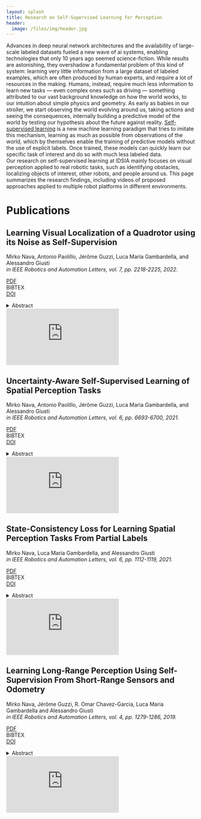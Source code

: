 ```yaml
---
layout: splash
title: Research on Self-Supervised Learning for Perception
header:
  image: /files/img/header.jpg
---
```


<html>
<head>
  <meta charset="utf-8">
  <meta http-equiv="X-UA-Compatible" content="IE=edge">
  <meta name="viewport" content="width=device-width initial-scale=1" >

  <script type="text/javascript" src="https://npmcdn.com/flickity@2/dist/flickity.pkgd.js"></script>
  <script type="text/javascript" async src="https://cdnjs.cloudflare.com/ajax/libs/mathjax/2.7.1/MathJax.js?config=TeX-AMS-MML_HTMLorMML"></script>
  <script>
    function show_bibtex(e){
      document.querySelector('pre.bibtex[data-ref="' + e.dataset.ref + '"]').classList.toggle("show");
    }
  </script>

  <style type="text/css">
    pre.bibtex {
        transition: height 0.2s ease-in-out,
            width 0.3s ease-in-out,
            opacity 0.1s ease-in-out,
            padding 0.1s ease-in-out,
            margin 0.1s ease-in-out;
    }

    pre.bibtex:not(.show) {
        width: 0;
        height: 0;
        opacity: 0;
        padding: 0;
        margin: 0;
    }
  </style>
  <link rel="stylesheet" href="//maxcdn.bootstrapcdn.com/font-awesome/4.3.0/css/font-awesome.min.css">
  <link rel="stylesheet" href="//cdn.rawgit.com/jpswalsh/academicons/master/css/academicons.min.css">
  <link rel="stylesheet" href="{{'/css/flickity.css'| relative_url }}">
  <link rel="stylesheet" href="{{'/css/csl-blocks.css'| relative_url }}">
  <!-- <link rel="stylesheet" href="{{'/css/bootstrap.min.css'| relative_url }}"> -->
  <!-- <link rel="stylesheet" href="{{'/css/main.css'| relative_url }}"> -->
</head>
<body>

<p>
Advances in deep neural network architectures and the availability of large-scale labeled datasets fueled a new wave of ai systems, enabling technologies that only 10 years ago seemed science-fiction. While results are astonishing, they overshadow a fundamental problem of this kind of system: learning very little information from a large dataset of labeled examples, which are often produced by human experts, and require a lot of resources in the making. Humans, instead, require much less information to learn new tasks &mdash; even complex ones such as driving &mdash; something attributed to our vast background knowledge on how the world works, to our intuition about simple physics and geometry. As early as babies in our stroller, we start observing the world evolving around us, taking actions and seeing the consequences, internally building a predictive model of the world by testing our hypothesis about the future against reality. <a href="https://ai.facebook.com/blog/self-supervised-learning-the-dark-matter-of-intelligence/">Self-supervised learning</a> is a new machine learning paradigm that tries to imitate this mechanism, learning as much as possible from observations of the world, which by themselves enable the training of predictive models without the use of explicit labels. Once trained, these models can quickly learn our specific task of interest and do so with much less labeled data.<br/>
Our research on self-supervised learning at IDSIA mainly focuses on visual perception applied to real robotic tasks, such as identifying obstacles, localizing objects of interest, other robots, and people around us. This page summarizes the research findings, including videos of proposed approaches applied to multiple robot platforms in different environments.
</p>


<h1>Publications</h1><a id="publications"></a>


<div>
  <h2>Learning Visual Localization of a Quadrotor using its Noise as Self-Supervision</h2>
  <p>
  Mirko Nava, Antonio Paolillo, Jérôme Guzzi, Luca Maria Gambardella, and Alessandro Giusti<br/>
  <i>in IEEE Robotics and Automation Letters, vol. 7, pp. 2218-2225, 2022.</i>
  </p>

  <a href="https://ieeexplore.ieee.org/stamp/stamp.jsp?tp=&arnumber=9686072"><div class="tag pdf">PDF</div></a>
  <a><div class="tag bibtex" onclick="show_bibtex(this)" data-ref="nava2022learning">BIBTEX</div></a>
  <a href="https://doi.org/10.1109/LRA.2022.3143565"><div class="tag doi">DOI</div></a>

  <pre class="bibtex no-scrollbar" data-ref="nava2022learning">@article{nava2022learning,
  author={M. {Nava} and A. {Paolillo} and J. {Guzzi} and L. M. {Gambardella} and A. {Giusti}},
  journal={IEEE Robotics and Automation Letters}, 
  title={Learning Visual Localization of a Quadrotor Using its Noise as Self-Supervision}, 
  year={2022},
  volume={7},
  number={2},
  pages={2218-2225},
  doi={10.1109/LRA.2022.3143565}
  }</pre>

  <details>
    <summary>Abstract</summary>
    <p>
    We introduce an approach to train neural network models for visual object localization using a small training set, labeled with ground truth object positions, and a large unlabeled one. We assume that the object to be localized emits sound, which is perceived by a microphone rigidly affixed to the camera. This information is used as the target of a cross-modal pretext task: predicting sound features from camera frames. By solving the pretext task, the model draws self-supervision from visual and auditory data. The approach is well suited to robot learning: we instantiate it to localize a small quadrotor from 128x80 pixel images acquired by a ground robot. Experiments on a separate testing set show that introducing the auxiliary pretext task yields large performance improvements: the Mean Absolute Error (MAE) of the estimated image coordinates of the target is reduced from 7 to 4 pixels; the MAE of the estimated distance is reduced from 28 cm to 14 cm. A model that has access to labels for the entire training set yields a MAE of 2 pixels and 11 cm, respectively.
    </p>
  </details>
  
  <iframe src="https://www.youtube.com/embed/fuexj03mGNo" frameborder="0" allow="autoplay; encrypted-media" allowfullscreen></iframe>
</div>

<div>
  <h2>Uncertainty-Aware Self-Supervised Learning of Spatial Perception Tasks</h2>
  <p>
  Mirko Nava, Antonio Paolillo, Jérôme Guzzi, Luca Maria Gambardella, and Alessandro Giusti<br/>
  <i>in IEEE Robotics and Automation Letters, vol. 6, pp. 6693-6700, 2021.</i>
  </p>

  <a href="https://ieeexplore.ieee.org/stamp/stamp.jsp?tp=&arnumber=9477010"><div class="tag pdf">PDF</div></a>
  <a><div class="tag bibtex" onclick="show_bibtex(this)" data-ref="nava2021uncertainty">BIBTEX</div></a>
  <a href="https://doi.org/10.1109/LRA.2021.3095269"><div class="tag doi">DOI</div></a>

  <pre class="bibtex no-scrollbar" data-ref="nava2021uncertainty">@article{nava2021uncertainty,
  author={M. {Nava} and A. {Paolillo} and J. {Guzzi} and L. M. {Gambardella} and A. {Giusti}},
  journal={IEEE Robotics and Automation Letters}, 
  title={Uncertainty-Aware Self-Supervised Learning of Spatial Perception Tasks}, 
  year={2021},
  volume={6},
  number={4},
  pages={6693-6700},
  doi={10.1109/LRA.2021.3095269}
  }</pre>

  <details>
    <summary>Abstract</summary>
    <p>
    We propose a general self-supervised learning approach for spatial perception tasks, such as estimating the pose of an object relative to the robot, from onboard sensor readings. The model is learned from training episodes, by relying on: a continuous state estimate, possibly inaccurate and affected by odometry drift; and a detector, that sporadically provides supervision about the target pose. We demonstrate the general approach in three different concrete scenarios: a simulated robot arm that visually estimates the pose of an object of interest; a small differential drive robot using 7 infrared sensors to localize a nearby wall; an omnidirectional mobile robot that localizes itself in an environment from camera images. Quantitative results show that the approach works well in all three scenarios, and that explicitly accounting for uncertainty yields statistically significant performance improvements.
    </p>
  </details>

  <iframe src="https://www.youtube.com/embed/A9gpNRDH56E" frameborder="0" allow="autoplay; encrypted-media" allowfullscreen></iframe>
</div>

<div>
  <h2>State-Consistency Loss for Learning Spatial Perception Tasks From Partial Labels</h2>
  <p>
  Mirko Nava, Luca Maria Gambardella, and Alessandro Giusti<br/>
  <i>in IEEE Robotics and Automation Letters, vol. 6, pp. 1112-1119, 2021.</i>
  </p>

  <a href="https://ieeexplore.ieee.org/stamp/stamp.jsp?tp=&arnumber=9345348"><div class="tag pdf">PDF</div></a>
  <a><div class="tag bibtex" onclick="show_bibtex(this)" data-ref="nava2021state">BIBTEX</div></a>
  <a href="https://doi.org/10.1109/LRA.2021.3056378"><div class="tag doi">DOI</div></a>

  <pre class="bibtex no-scrollbar" data-ref="nava2021state">@article{nava2021state,
  author={M. {Nava} and L. M. {Gambardella} and A. {Giusti}},
  journal={IEEE Robotics and Automation Letters}, 
  title={State-Consistency Loss for Learning Spatial Perception Tasks From Partial Labels}, 
  year={2021},
  volume={6},
  number={2},
  pages={1112-1119},
  doi={10.1109/LRA.2021.3056378}
  }</pre>

  <details>
    <summary>Abstract</summary>
    <p>
    When learning models for real-world robot spatial perception tasks, one might have access only to partial labels: this occurs for example in semi-supervised scenarios (in which labels are not available for a subset of the training instances) or in some types of self-supervised robot learning (where the robot autonomously acquires a labeled training set, but only acquires labels for a subset of the output variables in each instance). We introduce a general approach to deal with this class of problems using an auxiliary loss enforcing the expectation that the perceived environment state should not abruptly change; then, we instantiate the approach to solve two robot perception problems: a simulated ground robot learning long-range obstacle mapping as a 400-binary-label classification task in a self-supervised way in a static environment; and a real nano-quadrotor learning human pose estimation as a 3-variable regression task in a semi-supervised way in a dynamic environment. In both cases, our approach yields significant quantitative performance improvements (average increase of 6 AUC percentage points in the former; relative improvement of the R 2 metric ranging from 7% to 33% in the latter) over baselines.
    </p>
  </details>
  <iframe src="https://www.youtube.com/embed/o38QfyoLnUU" frameborder="0" allow="autoplay; encrypted-media" allowfullscreen></iframe>
</div>

<div>
  <h2>Learning Long-Range Perception Using Self-Supervision From Short-Range Sensors and Odometry</h2>
  <p>
  Mirko Nava, Jérôme Guzzi, R. Omar Chavez-Garcia, Luca Maria Gambardella and Alessandro Giusti<br/>
  <i>in IEEE Robotics and Automation Letters, vol. 4, pp. 1279-1286, 2019.</i>
  </p>

  <a href="https://ieeexplore.ieee.org/stamp/stamp.jsp?tp=&arnumber=8624299"><div class="tag pdf">PDF</div></a>
  <a><div class="tag bibtex" onclick="show_bibtex(this)" data-ref="nava2019learning">BIBTEX</div></a>
  <a href="https://doi.org/10.1109/LRA.2019.2894849"><div class="tag doi">DOI</div></a>

  <pre class="bibtex no-scrollbar" data-ref="nava2019learning">@article{nava2019learning, 
  author={M. {Nava} and J. {Guzzi} and R. O. {Chavez-Garcia} and L. M. {Gambardella} and A. {Giusti}},
  journal={IEEE Robotics and Automation Letters}, 
  title={Learning Long-Range Perception Using Self-Supervision From Short-Range Sensors and Odometry}, 
  year={2019}, 
  volume={4}, 
  number={2}, 
  pages={1279-1286}, 
  doi={10.1109/LRA.2019.2894849} 
  }</pre>

  <details>
    <summary>Abstract</summary>
    <p>
    We introduce a general self-supervised approach to predict the future outputs of a short-range sensor (such as a proximity sensor) given the current outputs of a long-range sensor (such as a camera). We assume that the former is directly related to some piece of information to be perceived (such as the presence of an obstacle in a given position), whereas the latter is information rich but hard to interpret directly. We instantiate and implement the approach on a small mobile robot to detect obstacles at various distances using the video stream of the robot's forward-pointing camera, by training a convolutional neural network on automatically-acquired datasets. We quantitatively evaluate the quality of the predictions on unseen scenarios, qualitatively evaluate robustness to different operating conditions, and demonstrate usage as the sole input of an obstacle-avoidance controller. We additionally instantiate the approach on a different simulated scenario with complementary characteristics, to exemplify the generality of our contribution.
    </p>
  </details>

  <iframe src="https://www.youtube.com/embed/w8wzY8wr12k" frameborder="0" allow="autoplay; encrypted-media" allowfullscreen></iframe>
</div>


</body>
</html>
